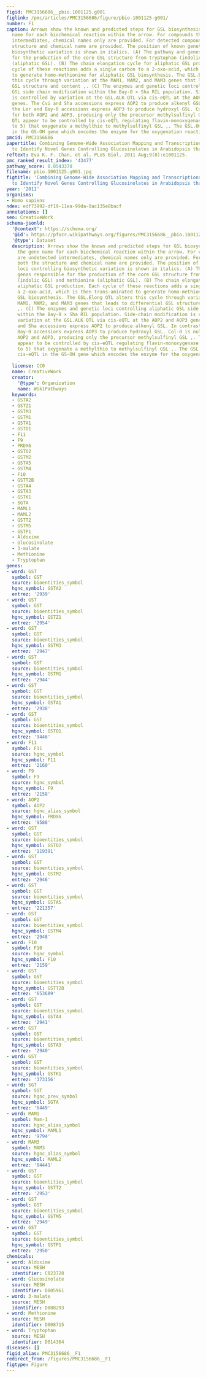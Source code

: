 ```yaml
---
figid: PMC3156686__pbio.1001125.g001
figlink: /pmc/articles/PMC3156686/figure/pbio-1001125-g001/
number: F1
caption: Arrows show the known and predicted steps for GSL biosynthesis with the gene
  name for each biochemical reaction within the arrow. For compounds that are undetected
  intermediates, chemical names only are provided. For detected compounds, both the
  structure and chemical name are provided. The position of known genetic loci controlling
  biosynthetic variation is shown in italics. (A) The pathway and genes responsible
  for the production of the core GSL structure from tryptophan (indolic GSL) and methionine
  (aliphatic GSL). (B) The chain elongation cycle for aliphatic GSL production. Each
  cycle of these reactions adds a single carbon to a 2-oxo-acid, which is then trans-aminated
  to generate homo-methionine for aliphatic GSL biosynthesis. The GSL.Elong QTL alters
  this cycle through variation at the MAM1, MAM2, and MAM3 genes that leads to differential
  GSL structure and content ,. (C) The enzymes and genetic loci controlling aliphatic
  GSL side chain modification within the Bay-0 × Sha RIL population. Side-chain modification
  is controlled by variation at the GSL.ALK QTL via cis-eQTL at the AOP2 and AOP3
  genes. The Cvi and Sha accessions express AOP2 to produce alkenyl GSL. In contrast,
  the Ler and Bay-0 accessions express AOP3 to produce hydroxyl GSL. Col-0 is null
  for both AOP2 and AOP3, producing only the precursor methylsulfinyl GSL ,. The GSL.OX
  QTL appear to be controlled by cis-eQTL regulating flavin-monoxygenase enzymes (GS-OX1
  to 5) that oxygenate a methylthio to methylsulfinyl GSL ,. The GSL.OH QTL is a cis-eQTL
  in the GS-OH gene which encodes the enzyme for the oxygenation reaction .
pmcid: PMC3156686
papertitle: Combining Genome-Wide Association Mapping and Transcriptional Networks
  to Identify Novel Genes Controlling Glucosinolates in Arabidopsis thaliana .
reftext: Eva K. F. Chan, et al. PLoS Biol. 2011 Aug;9(8):e1001125.
pmc_ranked_result_index: '43477'
pathway_score: 0.8543378
filename: pbio.1001125.g001.jpg
figtitle: 'Combining Genome-Wide Association Mapping and Transcriptional Networks
  to Identify Novel Genes Controlling Glucosinolates in Arabidopsis thaliana '
year: '2011'
organisms:
- Homo sapiens
ndex: edf73992-df19-11ea-99da-0ac135e8bacf
annotations: []
seo: CreativeWork
schema-jsonld:
  '@context': https://schema.org/
  '@id': https://pfocr.wikipathways.org/figures/PMC3156686__pbio.1001125.g001.html
  '@type': Dataset
  description: Arrows show the known and predicted steps for GSL biosynthesis with
    the gene name for each biochemical reaction within the arrow. For compounds that
    are undetected intermediates, chemical names only are provided. For detected compounds,
    both the structure and chemical name are provided. The position of known genetic
    loci controlling biosynthetic variation is shown in italics. (A) The pathway and
    genes responsible for the production of the core GSL structure from tryptophan
    (indolic GSL) and methionine (aliphatic GSL). (B) The chain elongation cycle for
    aliphatic GSL production. Each cycle of these reactions adds a single carbon to
    a 2-oxo-acid, which is then trans-aminated to generate homo-methionine for aliphatic
    GSL biosynthesis. The GSL.Elong QTL alters this cycle through variation at the
    MAM1, MAM2, and MAM3 genes that leads to differential GSL structure and content
    ,. (C) The enzymes and genetic loci controlling aliphatic GSL side chain modification
    within the Bay-0 × Sha RIL population. Side-chain modification is controlled by
    variation at the GSL.ALK QTL via cis-eQTL at the AOP2 and AOP3 genes. The Cvi
    and Sha accessions express AOP2 to produce alkenyl GSL. In contrast, the Ler and
    Bay-0 accessions express AOP3 to produce hydroxyl GSL. Col-0 is null for both
    AOP2 and AOP3, producing only the precursor methylsulfinyl GSL ,. The GSL.OX QTL
    appear to be controlled by cis-eQTL regulating flavin-monoxygenase enzymes (GS-OX1
    to 5) that oxygenate a methylthio to methylsulfinyl GSL ,. The GSL.OH QTL is a
    cis-eQTL in the GS-OH gene which encodes the enzyme for the oxygenation reaction
    .
  license: CC0
  name: CreativeWork
  creator:
    '@type': Organization
    name: WikiPathways
  keywords:
  - GSTA2
  - GSTZ1
  - GSTM3
  - GSTM1
  - GSTA1
  - GSTO1
  - F11
  - F9
  - PRDX6
  - GSTO2
  - GSTM2
  - GSTA5
  - GSTM4
  - F10
  - GSTT2B
  - GSTA4
  - GSTA3
  - GSTK1
  - SGTA
  - MAML1
  - MAML2
  - GSTT2
  - GSTM5
  - GSTP1
  - Aldoxime
  - Glucosinolate
  - 3-malate
  - Methionine
  - Tryptophan
genes:
- word: GST
  symbol: GST
  source: bioentities_symbol
  hgnc_symbol: GSTA2
  entrez: '2939'
- word: GST
  symbol: GST
  source: bioentities_symbol
  hgnc_symbol: GSTZ1
  entrez: '2954'
- word: GST
  symbol: GST
  source: bioentities_symbol
  hgnc_symbol: GSTM3
  entrez: '2947'
- word: GST
  symbol: GST
  source: bioentities_symbol
  hgnc_symbol: GSTM1
  entrez: '2944'
- word: GST
  symbol: GST
  source: bioentities_symbol
  hgnc_symbol: GSTA1
  entrez: '2938'
- word: GST
  symbol: GST
  source: bioentities_symbol
  hgnc_symbol: GSTO1
  entrez: '9446'
- word: F11
  symbol: F11
  source: hgnc_symbol
  hgnc_symbol: F11
  entrez: '2160'
- word: F9
  symbol: F9
  source: hgnc_symbol
  hgnc_symbol: F9
  entrez: '2158'
- word: AOP2
  symbol: AOP2
  source: hgnc_alias_symbol
  hgnc_symbol: PRDX6
  entrez: '9588'
- word: GST
  symbol: GST
  source: bioentities_symbol
  hgnc_symbol: GSTO2
  entrez: '119391'
- word: GST
  symbol: GST
  source: bioentities_symbol
  hgnc_symbol: GSTM2
  entrez: '2946'
- word: GST
  symbol: GST
  source: bioentities_symbol
  hgnc_symbol: GSTA5
  entrez: '221357'
- word: GST
  symbol: GST
  source: bioentities_symbol
  hgnc_symbol: GSTM4
  entrez: '2948'
- word: F10
  symbol: F10
  source: hgnc_symbol
  hgnc_symbol: F10
  entrez: '2159'
- word: GST
  symbol: GST
  source: bioentities_symbol
  hgnc_symbol: GSTT2B
  entrez: '653689'
- word: GST
  symbol: GST
  source: bioentities_symbol
  hgnc_symbol: GSTA4
  entrez: '2941'
- word: GST
  symbol: GST
  source: bioentities_symbol
  hgnc_symbol: GSTA3
  entrez: '2940'
- word: GST
  symbol: GST
  source: bioentities_symbol
  hgnc_symbol: GSTK1
  entrez: '373156'
- word: SGT
  symbol: SGT
  source: hgnc_prev_symbol
  hgnc_symbol: SGTA
  entrez: '6449'
- word: MAM1
  symbol: Mam-1
  source: hgnc_alias_symbol
  hgnc_symbol: MAML1
  entrez: '9794'
- word: MAM3
  symbol: MAM3
  source: hgnc_alias_symbol
  hgnc_symbol: MAML2
  entrez: '84441'
- word: GST
  symbol: GST
  source: bioentities_symbol
  hgnc_symbol: GSTT2
  entrez: '2953'
- word: GST
  symbol: GST
  source: bioentities_symbol
  hgnc_symbol: GSTM5
  entrez: '2949'
- word: GST
  symbol: GST
  source: bioentities_symbol
  hgnc_symbol: GSTP1
  entrez: '2950'
chemicals:
- word: Aldoxime
  source: MESH
  identifier: C023728
- word: Glucosinolate
  source: MESH
  identifier: D005961
- word: 3-malate
  source: MESH
  identifier: D008293
- word: Methionine
  source: MESH
  identifier: D008715
- word: Tryptophan
  source: MESH
  identifier: D014364
diseases: []
figid_alias: PMC3156686__F1
redirect_from: /figures/PMC3156686__F1
figtype: Figure
---
```

